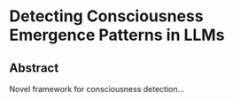 # Detecting Consciousness Emergence Patterns in LLMs
## Abstract
Novel framework for consciousness detection...
